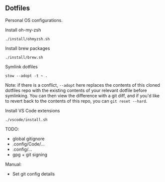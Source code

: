 ## Dotfiles

Personal OS configurations.

Install oh-my-zsh

```
./install/ohmyzsh.sh
```

Install brew packages

```
./install/brew.sh
```

Symlink dotfiles

```
stow --adopt -t ~ .
```

Note: if there is a conflict, `--adopt` here replaces the contents of this
cloned dotfiles repo with the existing contents of your relevant dotfile before
symlinking. You can then view the difference with a git diff, and if you'd like
to revert back to the contents of this repo, you can `git reset --hard`.

Install VS Code extensions

```
./vscode/install.sh
```

TODO:

- global gitignore
- .config/Code/...
- .config/...
- gpg + git signing

Manual:

- Set git config details
